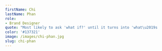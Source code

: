 ```yaml
---
firstName: Chi
lastName: Phan
role:
- Brand Designer
quote: "Most likely to ask 'what if?' until it turns into 'what\u2019s next?'"
color: '#137321'
image: /images/chi-phan.jpg
slug: chi-phan
---
```


